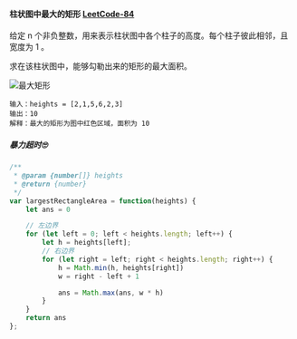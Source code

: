 #### 柱状图中最大的矩形 [LeetCode-84](https://leetcode.cn/problems/largest-rectangle-in-histogram/)

给定 n 个非负整数，用来表示柱状图中各个柱子的高度。每个柱子彼此相邻，且宽度为 1 。

求在该柱状图中，能够勾勒出来的矩形的最大面积。

![最大矩形](https://assets.leetcode.com/uploads/2021/01/04/histogram.jpg)

```
输入：heights = [2,1,5,6,2,3]
输出：10
解释：最大的矩形为图中红色区域，面积为 10
```

##### 暴力超时🙄

```js
/**
 * @param {number[]} heights
 * @return {number}
 */
var largestRectangleArea = function(heights) {
    let ans = 0

    // 左边界
    for (let left = 0; left < heights.length; left++) {
        let h = heights[left];
        // 右边界
        for (let right = left; right < heights.length; right++) {
            h = Math.min(h, heights[right])
            w = right - left + 1

            ans = Math.max(ans, w * h)
        }
    }
    return ans
};
```